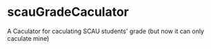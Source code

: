# scauGradeCaculator
A Caculator for caculating SCAU students' grade (but now it can only caculate mine)
